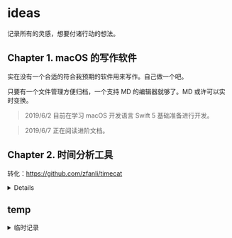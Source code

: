 # ideas

记录所有的灵感，想要付诸行动的想法。

## Chapter 1. macOS 的写作软件

实在没有一个合适的符合我预期的软件用来写作。自己做一个吧。

只要有一个文件管理方便归档，一个支持 MD 的编辑器就够了。MD 或许可以实时变换。

> 2019/6/2 目前在学习 macOS 开发语言 Swift 5 基础准备进行开发。

> 2019/6/7 正在阅读进阶文档。

## Chapter 2. 时间分析工具

转化：https://github.com/zfanli/timecat

<details>
</p>
分析日常时间的使用情况，更好的把握自己的时间。

使用过附带一天 24 小时时刻的时间记录本，也使用过时间块等手机 APP，但是我始终没有养成时间记录的习惯，而没有时间记录的数据，自然无法进行有目的性的时间分析和管理了。

其实仔细分析曾使用的时间记录方式，都会发现，在新鲜感没有褪去的时候记录 1 天 24 小时使用情况是一件趣事，但是随着时间推移新鲜感退去，当它真正想要融入日常生活的时候，我们或许会发现它其实是繁琐的。它的繁琐会让你第一次出现忘记记录当天的时间的情况，并且之后实在想不起来那天的每个小时自己都在做什么时，产生的沮丧感和烦躁感是足以使你放弃使用这种时间记录方式的。

从中我能体会到的是，只有足够简单的记录方式，才能良好的保持时间记录的习惯；只有保持时间记录的习惯，留下珍贵的数据，才能进行下一步的分析。

但是，足够简单也意味着精度的缺失，所以如何在精度和简单度中保持平衡，对后期数据处理有着非常关键的影响，毕竟如果记录几个月后尝试分析的时候才发现，因为当初数据记录不充分而导致无法作出更有用的分析，对谁来说都是非常令人沮丧的。

这意味着，对于一个时间管理的应用来说，数据结构设计的重要性是远大于分析功能的。道理显而易见，没有足够的数据支持，分析功能就显得无用武之地了。

> 2019/6/7 初步分析尝试获得下面的结论：
>
> 对于每日的记录使用“一句话概括”的方式，尽量压缩记录时间在半分钟以内。
>
> 对每日概括的信息要求有下面这些元素：
>
> - 时间（可选）：只有在录入非当天的日期时才需要手动输入；
> - 主题：做了什么。需要准确的前提下精简，可以多个但不建议太多，例如：画画、游戏、学习编程；
> - 利用率：做了多久。不需要填满可用时间，要真实记录。多个主题时可以选择录入整体时间然后自动平分，或者手动设置每个项目的时间；
> - 工作日或者非工作日（可选）：默认会根据设置和特殊日时间表计算当天是否为工作日，有特殊情况时手动修改。
>
> 对于工作时间的分析有下面两项：
>
> - 工作中是否有收获；
> - 工作是否顺心，三个心情，开心、平常、生气。
>
> 此外还可以添加备注。

</p>
</details>

## temp

<details>
  <summary>临时记录</summary>
  <ul>
    <li>Rule of <a href="https://github.com/zfanli/rules">Rules</a></li>
    <li>Python or other 绘制图片直方图</li>
    <li>JavaScript 绘制图片直方图（配合后台 or not）</li>
    <li>Graph of Capabilities 能力雷达图（SVG，JS 控制）</li>
    <li>Make a tool for configure SS by one click (a repo for store files and bash or batch command?)</li>
  </ul>
</details>
